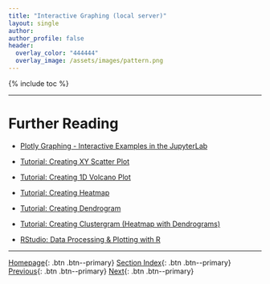 ```yaml
---
title: "Interactive Graphing (local server)"
layout: single
author:
author_profile: false
header:
  overlay_color: "444444"
  overlay_image: /assets/images/pattern.png
---
```


{% include toc %}









___
# Further Reading
* [Plotly Graphing - Interactive Examples in the JupyterLab](02B-3-plotly-examples-in-jupyterlab)
* [Tutorial: Creating XY Scatter Plot](02B-4-plotly-tutorial-scatter-plot)
* [Tutorial: Creating 1D Volcano Plot](02B-5-plotly-tutorial-volcano-plot)
* [Tutorial: Creating Heatmap](02B-6-plotly-tutorial-heatmap-plot)
* [Tutorial: Creating Dendrogram](02B-7-plotly-tutorial-dendrogram-plot)
* [Tutorial: Creating Clustergram (Heatmap with Dendrograms)](02B-8-plotly-tutorial-clustergram-plot)

* [RStudio: Data Processing & Plotting with R](02C-0-graphing-with-rstudio)

___

[Homepage](../index.md){: .btn  .btn--primary}
[Section Index](00-DataVisualization-LandingPage){: .btn  .btn--primary}
[Previous](02B-2-intro-to-dash-widgets){: .btn  .btn--primary}
[Next](02B-3-plotly-examples-in-jupyterlab){: .btn  .btn--primary}
